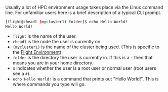 Usually a lot of HPC environment usage takes place via the Linux command line. For unfamiliar users here is a brief description of a typical CLI prompt.

```bash
[flight@chead1 (mycluster1) folder]$ echo Hello World!
Hello World!
```

- `flight` is the name of the user.
- `chead1` is the node the user is currently on.
- `(mycluster1)` is the name of the cluster being used. (This is specific to the [Flight Environment](/flight-enviromment/))
- `folder` is the directory the user is currently in. If this is a `~` then that means you are in your home directory.
- `$` indicates whether the user is a root user or normal user (root users see a `#`).
- `echo Hello World!` is a command that prints out "Hello World!". This is where commands you type will go.

